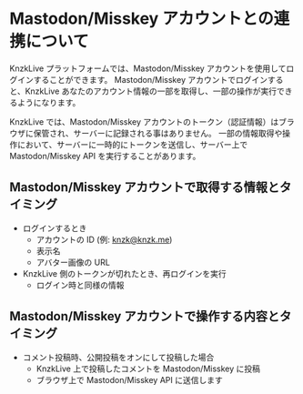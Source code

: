 # Mastodon/Misskey アカウントとの連携について

KnzkLive プラットフォームでは、Mastodon/Misskey アカウントを使用してログインすることができます。
Mastodon/Misskey アカウントでログインすると、KnzkLive あなたのアカウント情報の一部を取得し、一部の操作が実行できるようになります。

KnzkLive では、Mastodon/Misskey アカウントのトークン（認証情報）はブラウザに保管され、サーバーに記録される事はありません。
一部の情報取得や操作において、サーバーに一時的にトークンを送信し、サーバー上で Mastodon/Misskey API を実行することがあります。

## Mastodon/Misskey アカウントで取得する情報とタイミング

- ログインするとき
  - アカウントの ID (例: knzk@knzk.me)
  - 表示名
  - アバター画像の URL
- KnzkLive 側のトークンが切れたとき、再ログインを実行
  - ログイン時と同様の情報

## Mastodon/Misskey アカウントで操作する内容とタイミング

- コメント投稿時、公開投稿をオンにして投稿した場合
  - KnzkLive 上で投稿したコメントを Mastodon/Misskey に投稿
  - ブラウザ上で Mastodon/Misskey API に送信します
